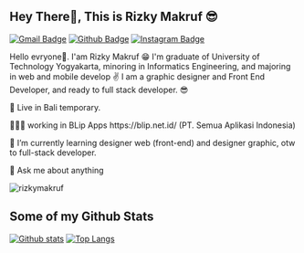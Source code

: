 ## Hey There👋, This is Rizky Makruf 😎
[![Gmail Badge](https://img.shields.io/badge/-armppy8@gmail.com-c14438?style=flat&logo=Gmail&logoColor=white&link=mailto:armppy8@gmail.com)](mailto:armppy8@gmail.com) [![Github Badge](https://img.shields.io/badge/-rizkymakruf-grey?style=flat&logo=github&logoColor=white&link=https://github.com/rizkymakruf/)](https://www.github.com/rizkymakruf/) [![Instagram Badge](https://img.shields.io/badge/-rizkyruff-purple?style=flat&logo=instagram&logoColor=white&link=https://instagram.com/rizkyruff/)](https://www.instagram.com/rizkyruff/) <p align='left'>Hello evryone👋. I'am Rizky Makruf 😁 I'm graduate of University of Technology Yogyakarta, minoring in Informatics Engineering, and majoring in web and mobile develop ✌ I am a graphic designer and Front End Developer, and ready to full stack developer. 😎 
  
<p>📍 Live in Bali temporary.
<p>👨🏽‍💻 working in BLip Apps https://blip.net.id/ (PT. Semua Aplikasi Indonesia)
<p>🌱 I’m currently learning designer web (front-end) and designer graphic, otw to full-stack developer.</p>
<p>💬 Ask me about anything</p>

<!-- ## Graphic Designer and WEB Developer -->
<p align=left> <img src=https://komarev.com/ghpvc/?username=rizkymakruf alt=rizkymakruf /> </p>

## Some of my Github Stats
[![Github stats](https://github-readme-stats.vercel.app/api?username=rizkymakruf&show_icons=true&include_all_commits=true)](https://github.com/rizkymakruf/github-readme-stats)
[![Top Langs](https://github-readme-stats.vercel.app/api/top-langs/?username=rizkymakruf&layout=compact)](https://github.com/rizkymakruf/github-readme-stats) 

<!-- [![Readme Card](https://github-readme-stats.vercel.app/api/pin/?username=rizkymakruf&repo=web-portofolio)](https://github.com/rizkymakruf/web-portofolio) -->
<!-- [![Readme Card](https://github-readme-stats.vercel.app/api/pin/?username=rizkymakruf&repo=Fluffy-Android-Application)](https://github.com/rizkymakruf/Fluffy-Android-Application) -->


